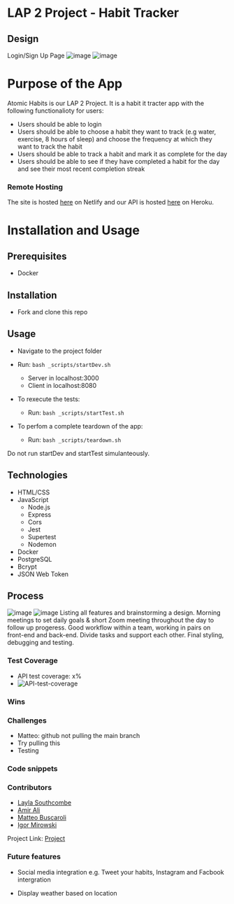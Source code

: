 # LAP 2 Project - Habit Tracker

## Design
Login/Sign Up Page
![image](images/homepage.png)
![image](x.png)


<!-- ABOUT THE PROJECT -->

# Purpose of the App

Atomic Habits is our LAP 2 Project. It is a habit it tracter app with the following functionalioty for users:


- Users should be able to login
- Users should be able to choose a habit they want to track (e.g water, exercise, 8 hours of sleep) and choose the frequency at which they want to track the habit
- Users should be able to track a habit and mark it as complete for the day
- Users should be able to see if they have completed a habit for the day and see their most recent completion streak


### Remote Hosting
The site is hosted [here]() on Netlify
and our API is hosted [here]() on Heroku.

# Installation and Usage
## Prerequisites
- Docker
## Installation 
- Fork and clone this repo
## Usage
- Navigate to the project folder 
- Run: `bash _scripts/startDev.sh`
    
    - Server in localhost:3000
    - Client in localhost:8080

- To rexecute the tests:
    - Run: `bash _scripts/startTest.sh`

- To perfom a complete teardown of the app:
    - Run: `bash _scripts/teardown.sh`

Do not run startDev and startTest simulanteously. 




## Technologies

- HTML/CSS
- JavaScript
  - Node.js
  - Express
  - Cors
  - Jest
  - Supertest
  - Nodemon
- Docker
- PostgreSQL
- Bcrypt
- JSON Web Token


## Process

![image](images/homepage.png)
![image](images/homepage.png)
Listing all features and brainstorming a design.
Morning meetings to set daily goals & short Zoom meeting throughout the day to follow up progeress.
Good workflow within a team, working in pairs on front-end and back-end.
Divide tasks and support each other.
Final styling, debugging and testing.


### Test Coverage
- API test coverage: x%
- ![API-test-coverage](pic.png)

### Wins


### Challenges

- Matteo: github not pulling the main branch
- Try pulling this
- Testing


### Code snippets

### Contributors

- <a href="https://github.com/LaylaSouthcombe">Layla Southcombe</a>
- <a href="https://github.com/aha000111">Amir Ali</a>
- <a href="https://github.com/buscaroli">Matteo Buscaroli</a>
- <a href="https://github.com/Igormirowski">Igor Mirowski</a>

Project Link: [Project](https://github.com/LaylaSouthcombe/lap2project)

### Future features

- Social media integration e.g. Tweet your habits, Instagram and Facbook intergration

- Display weather based on location





